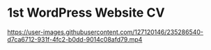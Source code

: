 # 1st WordPress Website CV
https://user-images.githubusercontent.com/127120146/235286540-d7ca6712-931f-4fc2-b0dd-9014c08afd79.mp4

